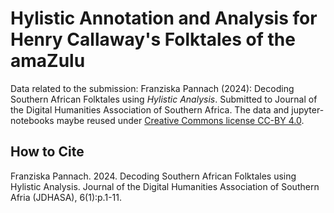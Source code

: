 # Hylistic Annotation and Analysis for Henry Callaway's Folktales of the amaZulu

Data related to the submission: Franziska Pannach (2024): Decoding Southern African Folktales using <i>Hylistic Analysis</i>. Submitted to Journal of the Digital Humanities Association of Southern Africa. 
The data and jupyter-notebooks maybe reused under <a href="https://creativecommons.org/licenses/by/4.0/">Creative Commons license CC-BY 4.0</a>.  


## How to Cite ##

Franziska Pannach. 2024. Decoding Southern African Folktales using Hylistic Analysis. Journal of the Digital Humanities Association of Southern Afria (JDHASA), 6(1):p.1-11.

